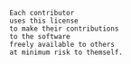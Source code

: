     Each contributor
    uses this license
    to make their contributions
    to the software
    freely available to others
    at minimum risk to themself.
